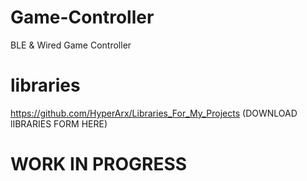 # Game-Controller
BLE &amp; Wired Game Controller

# libraries

https://github.com/HyperArx/Libraries_For_My_Projects (DOWNLOAD lIBRARIES FORM HERE)

# WORK IN PROGRESS 
